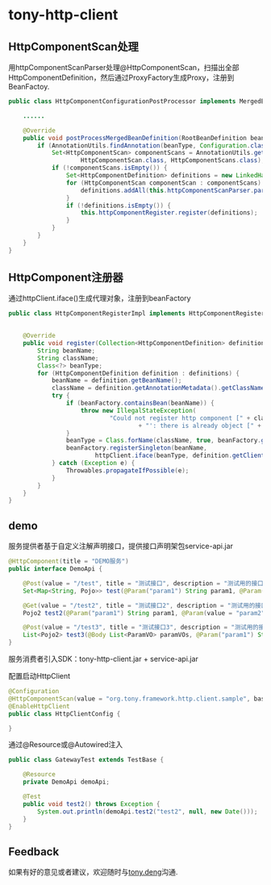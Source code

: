 # tony-http-client

## HttpComponentScan处理

用httpComponentScanParser处理@HttpComponentScan，扫描出全部HttpComponentDefinition，然后通过ProxyFactory生成Proxy，注册到BeanFactoy.

```java
public class HttpComponentConfigurationPostProcessor implements MergedBeanDefinitionPostProcessor {

    ......

	@Override
	public void postProcessMergedBeanDefinition(RootBeanDefinition beanDefinition, Class<?> beanType, String beanName) {
		if (AnnotationUtils.findAnnotation(beanType, Configuration.class) != null) {
			Set<HttpComponentScan> componentScans = AnnotationUtils.getRepeatableAnnotations(beanType,
					HttpComponentScan.class, HttpComponentScans.class);
			if (!componentScans.isEmpty()) {
				Set<HttpComponentDefinition> definitions = new LinkedHashSet<HttpComponentDefinition>();
				for (HttpComponentScan componentScan : componentScans) {
					definitions.addAll(this.httpComponentScanParser.parse(componentScan, beanType.getName()));
				}
				if (!definitions.isEmpty()) {
					this.httpComponentRegister.register(definitions);
				}
			}
		}
	}
}
```

## HttpComponent注册器

通过httpClient.iface()生成代理对象，注册到beanFactory

```java
public class HttpComponentRegisterImpl implements HttpComponentRegister, BeanFactoryAware {
       

	@Override
	public void register(Collection<HttpComponentDefinition> definitions) {
		String beanName;
		String className;
		Class<?> beanType;
		for (HttpComponentDefinition definition : definitions) {
			beanName = definition.getBeanName();
			className = definition.getAnnotationMetadata().getClassName();
			try {
				if (beanFactory.containsBean(beanName)) {
					throw new IllegalStateException(
							"Could not register http component [" + className + "] under bean name '" + beanName
									+ "': there is already object [" + beanFactory.getBean(beanName) + "] bound");
				}
				beanType = Class.forName(className, true, beanFactory.getBeanClassLoader());
				beanFactory.registerSingleton(beanName,
						httpClient.iface(beanType, definition.getClientSecurer(), definition.getBaseURI()));
			} catch (Exception e) {
				Throwables.propagateIfPossible(e);
			}
		}
	}
}
```

## demo

服务提供者基于自定义注解声明接口，提供接口声明架包service-api.jar
```java
@HttpComponent(title = "DEMO服务")
public interface DemoApi {

    @Post(value = "/test", title = "测试接口", description = "测试用的接口")
    Set<Map<String, Pojo>> test(@Param("param1") String param1, @Param("param2) Set<Map<String, Pojo>> param2, @Param("param5") Date param3);

    @Get(value = "/test2", title = "测试接口2", description = "测试用的接口2")
    Pojo2 test2(@Param("param1") String param1, @Param(value = "param2" param2, @Param(value = "param5", required = false) Date param3);

    @Post(value = "/test3", title = "测试接口3", description = "测试用的接口3")
    List<Pojo2> test3(@Body List<ParamVO> paramVOs, @Param("param1") String param1);
}
```

服务消费者引入SDK：tony-http-client.jar + service-api.jar

配置启动HttpClient
```java
@Configuration
@HttpComponentScan(value = "org.tony.framework.http.client.sample", baseURI = "http://localhost:8082/")
@EnableHttpClient
public class HttpClientConfig {

}
```

通过@Resource或@Autowired注入
```java
public class GatewayTest extends TestBase {

    @Resource
    private DemoApi demoApi;

    @Test
    public void test2() throws Exception {
        System.out.println(demoApi.test2("test2", null, new Date()));
    }
}
```

## Feedback

如果有好的意见或者建议，欢迎随时与[tony.deng][mail]沟通.

 [mail]: mailto:dz_005@163.com
